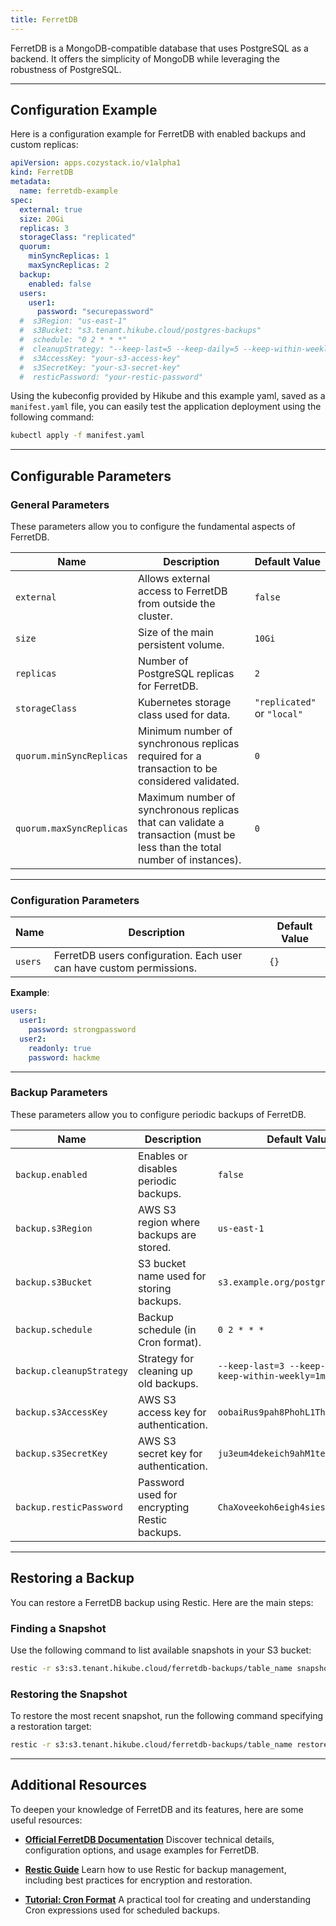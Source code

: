 ```yaml
---
title: FerretDB
---
```


FerretDB is a MongoDB-compatible database that uses PostgreSQL as a backend. It offers the simplicity of MongoDB while leveraging the robustness of PostgreSQL.

---

## Configuration Example

Here is a configuration example for FerretDB with enabled backups and custom replicas:

```yaml
apiVersion: apps.cozystack.io/v1alpha1
kind: FerretDB
metadata:
  name: ferretdb-example
spec:
  external: true
  size: 20Gi
  replicas: 3
  storageClass: "replicated"
  quorum:
    minSyncReplicas: 1
    maxSyncReplicas: 2
  backup:
    enabled: false
  users:
    user1:
      password: "securepassword"
  #  s3Region: "us-east-1"
  #  s3Bucket: "s3.tenant.hikube.cloud/postgres-backups"
  #  schedule: "0 2 * * *"
  #  cleanupStrategy: "--keep-last=5 --keep-daily=5 --keep-within-weekly=1m"
  #  s3AccessKey: "your-s3-access-key"
  #  s3SecretKey: "your-s3-secret-key"
  #  resticPassword: "your-restic-password"
```

Using the kubeconfig provided by Hikube and this example yaml, saved as a `manifest.yaml` file, you can easily test the application deployment using the following command:

```sh
kubectl apply -f manifest.yaml
```

---

## Configurable Parameters

### **General Parameters**

These parameters allow you to configure the fundamental aspects of FerretDB.

| **Name**                | **Description**                                                                                        | **Default Value** |
|--------------------------|--------------------------------------------------------------------------------------------------------|------------------------|
| `external`              | Allows external access to FerretDB from outside the cluster.                                           | `false`               |
| `size`                  | Size of the main persistent volume.                                                                   | `10Gi`                |
| `replicas`              | Number of PostgreSQL replicas for FerretDB.                                                           | `2`                   |
| `storageClass`          | Kubernetes storage class used for data.                                                               | `"replicated"` or `"local"`   |
| `quorum.minSyncReplicas`| Minimum number of synchronous replicas required for a transaction to be considered validated.          | `0`                   |
| `quorum.maxSyncReplicas`| Maximum number of synchronous replicas that can validate a transaction (must be less than the total number of instances). | `0`                   |

---

### **Configuration Parameters**

| **Name**  | **Description**                                                      | **Default Value** |
|----------|----------------------------------------------------------------------|------------------------|
| `users`  | FerretDB users configuration. Each user can have custom permissions. | `{}`                  |

**Example**:

```yaml
users:
  user1:
    password: strongpassword
  user2:
    readonly: true
    password: hackme
```

---

### **Backup Parameters**

These parameters allow you to configure periodic backups of FerretDB.

| **Name**                | **Description**                                        | **Default Value**                         |
|---------------------------|----------------------------------------------------------|-----------------------------------------------|
| `backup.enabled`         | Enables or disables periodic backups.                    | `false`                                      |
| `backup.s3Region`        | AWS S3 region where backups are stored.                   | `us-east-1`                                  |
| `backup.s3Bucket`        | S3 bucket name used for storing backups.                  | `s3.example.org/postgres-backups`            |
| `backup.schedule`        | Backup schedule (in Cron format).                         | `0 2 * * *`                                  |
| `backup.cleanupStrategy` | Strategy for cleaning up old backups.                     | `--keep-last=3 --keep-daily=3 --keep-within-weekly=1m` |
| `backup.s3AccessKey`     | AWS S3 access key for authentication.                     | `oobaiRus9pah8PhohL1ThaeTa4UVa7gu`           |
| `backup.s3SecretKey`     | AWS S3 secret key for authentication.                     | `ju3eum4dekeich9ahM1te8waeGai0oog`           |
| `backup.resticPassword`  | Password used for encrypting Restic backups.              | `ChaXoveekoh6eigh4siesheeda2quai0`           |

---

## Restoring a Backup

You can restore a FerretDB backup using Restic. Here are the main steps:

### Finding a Snapshot

Use the following command to list available snapshots in your S3 bucket:

```bash
restic -r s3:s3.tenant.hikube.cloud/ferretdb-backups/table_name snapshots
```

### Restoring the Snapshot

To restore the most recent snapshot, run the following command specifying a restoration target:

```bash
restic -r s3:s3.tenant.hikube.cloud/ferretdb-backups/table_name restore latest --target /tmp/
```

---

## Additional Resources

To deepen your knowledge of FerretDB and its features, here are some useful resources:

- [**Official FerretDB Documentation**](https://github.com/FerretDB/FerretDB)
  Discover technical details, configuration options, and usage examples for FerretDB.

- [**Restic Guide**](https://restic.readthedocs.io/)
  Learn how to use Restic for backup management, including best practices for encryption and restoration.

- [**Tutorial: Cron Format**](https://crontab.guru/)
  A practical tool for creating and understanding Cron expressions used for scheduled backups.
